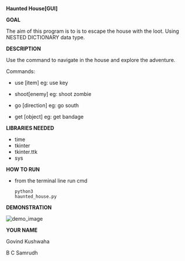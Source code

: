 **Haunted House[GUI]**

**GOAL**

The aim of this program is to is to escape the house with the loot. Using NESTED DICTIONARY data type.

**DESCRIPTION**

Use the command to navigate in the house and explore the adventure.

Commands:
  - use [item] eg: use key 
  
  - shoot[enemy] eg: shoot zombie
   
  - go [direction] eg: go south
  
  - get [object] eg: get bandage

**LIBRARIES NEEDED**

- time
- tkinter
- tkinter.ttk
- sys

**HOW TO RUN**
- from the terminal line run cmd <pre><code>python3 haunted_house.py</code></pre>

**DEMONSTRATION**

![demo_image](https://user-images.githubusercontent.com/114090255/216824210-1f6f8889-47bd-43b5-9847-0d6ed9ccf385.png)

**YOUR NAME**


Govind Kushwaha

B C Samrudh
